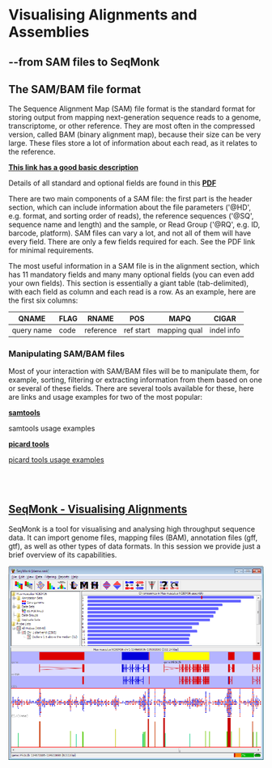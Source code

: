 # Visualising Alignments and Assemblies

## --from SAM files to SeqMonk

## The SAM/BAM file format

The Sequence Alignment Map (SAM) file format is the standard format for storing output from mapping next-generation sequence reads to a genome, transcriptome, or other reference. They are most often in the compressed version, called BAM (binary alignment map), because their size can be very large. These files store a lot of information about each read, as it relates to the reference. 

**[This link has a good basic description](http://www.metagenomics.wiki/tools/samtools/bam-sam-file-format)**

Details of all standard and optional fields are found in this **[PDF](http://samtools.github.io/hts-specs/SAMv1.pdf)**

There are two main components of a SAM file: the first part is the header section, which can include information about the file parameters ('@HD', e.g. format, and sorting order of reads), the reference sequences ('@SQ', sequence name and length) and the sample, or Read Group ('@RQ', e.g. ID, barcode, platform). SAM files can vary a lot, and not all of them will have every field. There are only a few fields required for each. See the PDF link for minimal requirements. 

The most useful information in a SAM file is in the alignment section, which has 11 mandatory fields and many many optional fields (you can even add your own fields). This section is essentially a giant table (tab-delimited), with each field as column and each read is a row. As an example, here are the first six columns:

QNAME | FLAG | RNAME | POS | MAPQ | CIGAR |
------|------|-------|-----|------|-------|
query name | code | reference | ref start | mapping qual | indel info |


### Manipulating SAM/BAM files

Most of your interaction with SAM/BAM files will be to manipulate them, for example, sorting, filtering or extracting information from them based on one or several of these fields. There are several tools available for these, here are links and usage examples for two of the most popular:

**[samtools](http://www.htslib.org/doc/samtools.html)**

samtools usage examples

**[picard tools](https://broadinstitute.github.io/picard/)**

[picard tools usage examples](https://github.com/otagomohio/hackyhour/examples/picard_examples.md)

<br/><br/>
## [SeqMonk - Visualising Alignments](https://www.bioinformatics.babraham.ac.uk/projects/seqmonk/)

SeqMonk is a tool for visualising and analysing high throughput sequence data. It can import genome files, mapping files (BAM), annotation files (gff, gtf), as well as other types of data formats. In this session we provide just a brief overview of its capabilities.

![alt text](images/sm_main_window.png "SeqMonk Main Window")

<br/><br/>






